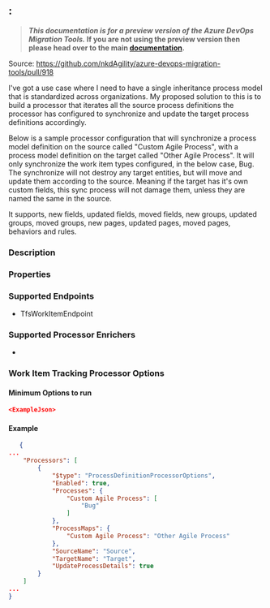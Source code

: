 ## <TypeName>: <ClassName>


>**_This documentation is for a preview version of the Azure DevOps Migration Tools._ If you are not using the preview version then please head over to the main [documentation](https://nkdagility.github.io/azure-devops-migration-tools).**

<Breadcrumbs>

Source: https://github.com/nkdAgility/azure-devops-migration-tools/pull/918

I've got a use case where I need to have a single inheritance process model that is standardized across organizations. My proposed solution to this is to build a processor that iterates all the source process definitions the processor has configured to synchronize and update the target process definitions accordingly.

Below is a sample processor configuration that will synchronize a process model definition on the source called "Custom Agile Process", with a process model definition on the target called "Other Agile Process". It will only synchronize the work item types configured, in the below case, Bug. The synchronize will not destroy any target entities, but will move and update them according to the source. Meaning if the target has it's own custom fields, this sync process will not damage them, unless they are named the same in the source.

It supports, new fields, updated fields, moved fields, new groups, updated groups, moved groups, new pages, updated pages, moved pages, behaviors and rules.

### Description

<Description>

### Properties

<Options>

### Supported Endpoints

- TfsWorkItemEndpoint

### Supported Processor Enrichers

- 


### Work Item Tracking Processor Options


#### Minimum Options to run

```JSON
<ExampleJson>
```

#### Example 


```JSON
   {
...
    "Processors": [
        {
            "$type": "ProcessDefinitionProcessorOptions",
            "Enabled": true,
            "Processes": {
                "Custom Agile Process": [
                    "Bug"
                ]
            },
            "ProcessMaps": {
                "Custom Agile Process": "Other Agile Process"
            },
            "SourceName": "Source",
            "TargetName": "Target",
            "UpdateProcessDetails": true
        }
    ]
...
}
```

